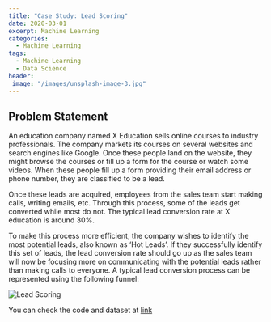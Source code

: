 ```yaml
---
title: "Case Study: Lead Scoring"
date: 2020-03-01
excerpt: Machine Learning
categories:
  - Machine Learning
tags:
  - Machine Learning
  - Data Science
header:
 image: "/images/unsplash-image-3.jpg"
---
```


## Problem Statement

An education company named X Education sells online courses to industry professionals. The company markets its courses on several websites and search engines like Google. Once these people land on the website, they might browse the courses or fill up a form for the course or watch some videos. When these people fill up a form providing their email address or phone number, they are classified to be a lead.

Once these leads are acquired, employees from the sales team start making calls, writing emails, etc. Through this process, some of the leads get converted while most do not. The typical lead conversion rate at X education is around 30%.

To make this process more efficient, the company wishes to identify the most potential leads, also known as ‘Hot Leads’. If they successfully identify this set of leads, the lead conversion rate should go up as the sales team will now be focusing more on communicating with the potential leads rather than making calls to everyone. A typical lead conversion process can be represented using the following funnel:

<img src="{{ site.url }}{{ site.baseurl }}/images/lead_scoring/lead_scr_1.jpg" alt="Lead Scoring">

You can check the code and dataset at [link](https://github.com/ankushhanda/data-science/blob/master/Lead_Scoring)